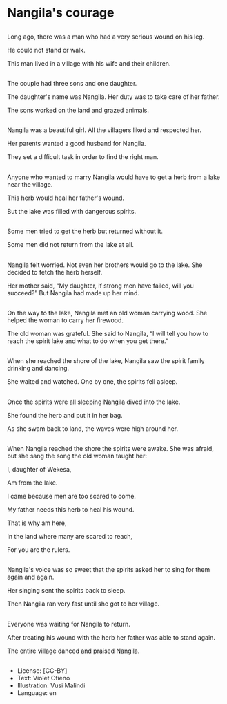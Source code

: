 # Nangila's courage

##
Long ago, there was a man who had a very serious wound on his leg. 

He could not stand or walk. 

This man lived in a village with his wife and their children. 

##
The couple had three sons and one daughter. 

The daughter's name was Nangila. Her duty was to take care of her father. 

The sons worked on the land and grazed animals. 

##
Nangila was a beautiful girl. All the villagers liked and respected her. 

Her parents wanted a good husband for Nangila. 

They set a difficult task in order to find the right man.

##
Anyone who wanted to marry Nangila would have to get a herb from a lake near the village. 

This herb would heal her father's wound.

But the lake was filled with dangerous spirits.

##
Some men tried to get the herb but returned without it. 

Some men did not return from the lake at all. 

##
Nangila felt worried. Not even her brothers would go to the lake. She decided to fetch the herb herself.

Her mother said, “My daughter, if strong men have failed, will you succeed?” But Nangila had made up her mind.

##
On the way to the lake, Nangila met an old woman carrying wood. She helped the woman to carry her firewood.

The old woman was grateful. She said to Nangila, “I will tell you how to reach the spirit lake and what to do when you get there.”

##
When she reached the shore of the lake, Nangila saw the spirit family drinking and dancing. 

She waited and watched. One by one, the spirits fell asleep.

##
Once the spirits were all sleeping Nangila dived into the lake. 

She found the herb and put it in her bag. 

As she swam back to land, the waves were high around her.

##
When Nangila reached the shore the spirits were awake. She was afraid, but she sang the song the old woman taught her:

I, daughter of Wekesa, 

Am from the lake.

I came because men are too scared to come.

My father needs this herb to heal his wound.

That is why am here,

In the land where many are scared to reach,

For you are the rulers.

##
Nangila's voice was so sweet that the spirits asked her to sing for them again and again. 

Her singing sent the spirits back to sleep. 

Then Nangila ran very fast until she got to her village.

##
Everyone was waiting for Nangila to return. 

After treating his wound with the herb her father was able to stand again. 

The entire village danced and praised Nangila.

##
* License: [CC-BY]
* Text: Violet Otieno
* Illustration: Vusi Malindi
* Language: en
